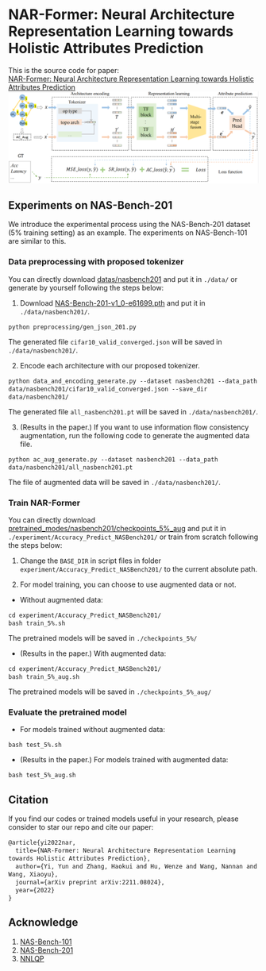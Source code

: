 # NAR-Former: Neural Architecture Representation Learning towards Holistic Attributes Prediction

This is the source code for paper:<br> 
[NAR-Former: Neural Architecture Representation Learning towards Holistic Attributes Prediction](https://arxiv.org/pdf/2211.08024.pdf)
![image](https://github.com/yuny220/NAR-Former/blob/master/figures/overall.png)


## Experiments on NAS-Bench-201
We introduce the experimental process using the NAS-Bench-201 dataset (5% training setting) as an example. The experiments on NAS-Bench-101 are similar to this.

### Data preprocessing with proposed tokenizer
You can directly download [datas/nasbench201](https://pan.baidu.com/s/1FupUMFX7hf5nvOBMacMwZA?pwd=qr1v) and put it in `./data/` or generate by yourself following the steps below:
1. Download [NAS-Bench-201-v1_0-e61699.pth](https://drive.google.com/file/d/1SKW0Cu0u8-gb18zDpaAGi0f74UdXeGKs/view?pli=1) and put it in `./data/nasbench201/`.
```
python preprocessing/gen_json_201.py
```
The generated file `cifar10_valid_converged.json` will be saved in `./data/nasbench201/`.


2. Encode each architecture with our proposed tokenizer.
```
python data_and_encoding_generate.py --dataset nasbench201 --data_path data/nasbench201/cifar10_valid_converged.json --save_dir data/nasbench201/
```
The generated file `all_nasbench201.pt` will be saved in `./data/nasbench201/`.

3. (Results in the paper.) If you want to use information flow consistency augmentation, run the following code to generate the augmented data file.
```
python ac_aug_generate.py --dataset nasbench201 --data_path data/nasbench201/all_nasbench201.pt 
```
The file of augmented data will be saved in `./data/nasbench201/`.

### Train NAR-Former
You can directly download [pretrained_modes/nasbench201/checkpoints_5%_aug](https://pan.baidu.com/s/1FupUMFX7hf5nvOBMacMwZA?pwd=qr1v) and put it in `./experiment/Accuracy_Predict_NASBench201/` or train from scratch following the steps below:
1. Change the  `BASE_DIR` in script files in folder `experiment/Accuracy_Predict_NASBench201/` to the current absolute path.

2. For model training, you can choose to use augmented data or not.
- Without augmented data:
```
cd experiment/Accuracy_Predict_NASBench201/
bash train_5%.sh
```
The pretrained models will be saved in `./checkpoints_5%/`

- (Results in the paper.) With augmented data:
```
cd experiment/Accuracy_Predict_NASBench201/
bash train_5%_aug.sh
```
The pretrained models will be saved in `./checkpoints_5%_aug/`

### Evaluate the pretrained model
- For models trained without augmented data:
```
bash test_5%.sh
```

- (Results in the paper.) For models trained with augmented data:
```
bash test_5%_aug.sh
```

## Citation
If you find our codes or trained models useful in your research, please consider to star our repo and cite our paper:
```
@article{yi2022nar,
  title={NAR-Former: Neural Architecture Representation Learning towards Holistic Attributes Prediction},
  author={Yi, Yun and Zhang, Haokui and Hu, Wenze and Wang, Nannan and Wang, Xiaoyu},
  journal={arXiv preprint arXiv:2211.08024},
  year={2022}
}
```

## Acknowledge
1. [NAS-Bench-101](https://github.com/google-research/nasbench)
2. [NAS-Bench-201](https://github.com/D-X-Y/NAS-Bench-201)
3. [NNLQP](https://github.com/auroua/NPENASv1)
